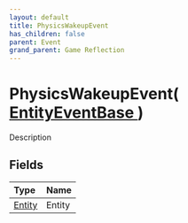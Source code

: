 ```yaml
---
layout: default
title: PhysicsWakeupEvent
has_children: false
parent: Event
grand_parent: Game Reflection
---
```

# PhysicsWakeupEvent( [ EntityEventBase ](/docs/game-reflection/events/entity_event_base) )
Description 

## Fields

| Type | Name |
|:-------------|:--------------|
| [Entity](/docs/game-reflection/classes/entity) | Entity |

